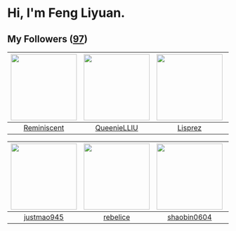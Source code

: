 # Hi, I'm Feng Liyuan.

## My Followers ([97](https://github.com/SunRunAway?tab=followers))

| <img src="https://avatars.githubusercontent.com/u/41809508?v=4" width="150" height="150" /> | <img src="https://avatars.githubusercontent.com/u/37468107?v=4" width="150" height="150" /> | <img src="https://avatars.githubusercontent.com/u/14808551?v=4" width="150" height="150" /> | <img src="https://avatars.githubusercontent.com/u/30525741?v=4" width="150" height="150" /> |
| :-----------------------------------------------------------------------------------------: | :-----------------------------------------------------------------------------------------: | :-----------------------------------------------------------------------------------------: | :-----------------------------------------------------------------------------------------: |
|                        [Reminiscent](https://github.com/Reminiscent)                        |                        [QueenieLLIU](https://github.com/QueenieLLIU)                        |                            [Lisprez](https://github.com/Lisprez)                            |                          [jackwener](https://github.com/jackwener)                          |

| <img src="https://avatars.githubusercontent.com/u/619331?v=4" width="150" height="150" /> | <img src="https://avatars.githubusercontent.com/u/20775801?v=4" width="150" height="150" /> | <img src="https://avatars.githubusercontent.com/u/10383?v=4" width="150" height="150" /> | <img src="https://avatars.githubusercontent.com/u/1984045?v=4" width="150" height="150" /> |
| :---------------------------------------------------------------------------------------: | :-----------------------------------------------------------------------------------------: | :--------------------------------------------------------------------------------------: | :----------------------------------------------------------------------------------------: |
|                        [justmao945](https://github.com/justmao945)                        |                           [rebelice](https://github.com/rebelice)                           |                       [shaobin0604](https://github.com/shaobin0604)                      |                          [lzfee0227](https://github.com/lzfee0227)                         |